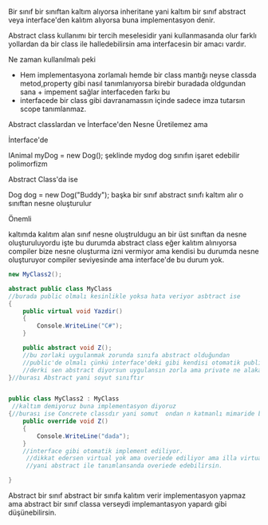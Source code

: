 
Bir sınıf bir sınıftan kaltım alıyorsa inheritane yani kaltım bir sınıf abstract veya interface'den kalıtım alıyorsa buna implementasyon denir.


Abstract class kullanımı bir tercih meselesidir yani kullanmasanda olur farklı yollardan da bir class ile halledebilirsin ama interfacesin bir amacı vardır.


Ne zaman kullanılmalı peki
* Hem implementasyona zorlamalı hemde bir class mantığı neyse classda metod,property gibi nasıl tanımlanıyorsa birebir buradada oldgundan sana + impement sağlar interfaceden farkı bu
* interfacede bir class gibi davranamassın içinde sadece imza tutarsın scope tanımlanmaz.


Abstract classlardan ve İnterface'den Nesne Üretilemez ama 

İnterface'de 

 IAnimal myDog = new Dog(); şeklinde mydog dog sınıfın işaret edebilir polimorfizm

Abstract Class'da ise

  Dog dog = new Dog("Buddy"); başka bir sınıf abstract sınıfı kaltım alır o sınıftan nesne oluşturulur


Önemli

kaltımda kalıtım alan sınıf nesne oluştruldugu an bir üst sınıftan da nesne oluşturuluyordu işte bu durumda abstract class eğer kalıtım alınıyorsa compiler bize nesne oluşturma izni vermiyor ama kendisi bu durumda nesne oluşturuyor compiler seviyesinde ama interface'de bu durum yok. 


```csharp
new MyClass2();

abstract public class MyClass 
//burada public olmalı kesinlikle yoksa hata veriyor asbtract ise
{
    public virtual void Yazdir()
    {
        Console.WriteLine("C#");
    }

    public abstract void Z();
    //bu zorlaki uygulanmak zorunda sınıfa abstract olduğundan
    //public'de olmalı çünkü interface'deki gibi kendisi otomatik public yapmıyoruz private olursa hata verir
    //derki sen abstract diyorsun uygulansın zorla ama private ne alaka der.
}//burası Abstract yani soyut sınıftır


public class MyClass2 : MyClass
 //kaltım demiyoruz buna implementasyon diyoruz
{//burası ise Concrete classdır yani somut  ondan n katmanlı mimaride böyle isimlendiriyormuş.
    public override void Z()
    {
        Console.WriteLine("dada");
    }
    //interface gibi otomatik implement ediliyor.
     //dikkat edersen virtual yok ama overiede ediliyor ama illa virtual olarak tanımlanması gerekmiyor
     //yani abstract ile tanımlansanda overiede edebilirsin.

}
```


Abstract bir sınıf abstract bir sınıfa kalıtım verir implementasyon yapmaz ama abstract bir sınıf classa verseydi implemantasyon yapardı gibi düşünebilirsin.